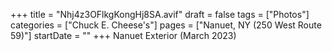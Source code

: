 +++
title = "Nhj4z3OFlkgKongHj8SA.avif"
draft = false
tags = ["Photos"]
categories = ["Chuck E. Cheese's"]
pages = ["Nanuet, NY (250 West Route 59)"]
startDate = ""
+++
Nanuet Exterior (March 2023)
